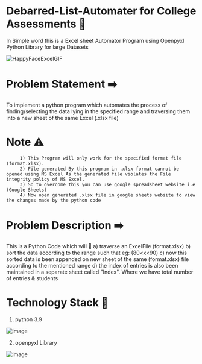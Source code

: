 # Debarred-List-Automater for College Assessments 🤖
In Simple word this is a Excel sheet Automator Program using Openpyxl Python Library for large Datasets 

![HappyFaceExcelGIF](https://user-images.githubusercontent.com/74930080/188192262-b8040bd4-65eb-41ee-a3d0-bdc98b868709.gif)

# Problem Statement ➡️
To implement a python program which automates the process of finding/selecting the data lying in the specified range and traversing them into a new sheet of the same Excel (.xlsx file) 

# Note ⚠️
         1) This Program will only work for the specified format file (format.xlsx).
         2) File generated By this program in .xlsx format cannot be opened using MS Excel As the generated file violates the File integrity policy of MS Excel.
         3) So to overcome this you can use google spreadsheet website i.e (Google Sheets) 
         4) Now open generated .xlsx file in google sheets website to view the changes made by the python code

# Problem Description ➡️ 

This is a Python Code which will 🎯
a) traverse an ExcelFile (format.xlsx)
b) sort the data according to the range such that eg: (80<x<90)
c) now this sorted data is been appended on new sheet of the same (format.xlsx) file according to the mentioned range 
d) the index of entries is also been maintained in a separate sheet called "Index". Where we have total number of entries & students
  
# Technology Stack 📝

1) python 3.9 

![image](![image](https://user-images.githubusercontent.com/74930080/188194573-760957a1-d16f-4864-a83c-89d7182206f1.png))

2) openpyxl Library 

![image](![image](https://user-images.githubusercontent.com/74930080/188194612-6d4c4689-3633-46f6-99be-66052b5110fb.png))


